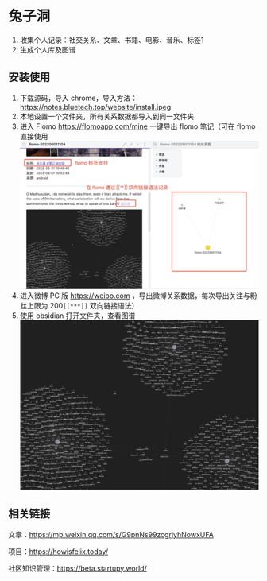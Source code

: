 # 兔子洞

1. 收集个人记录：社交关系、文章、书籍、电影、音乐、标签1
2. 生成个人库及图谱


## 安装使用

1. 下载源码，导入 chrome，导入方法：https://notes.bluetech.top/website/install.jpeg
2. 本地设置一个文件夹，所有关系数据都导入到同一文件夹
3. 进入 Flomo https://flomoapp.com/mine 一键导出 flomo 笔记（可在 flomo 直接使用 
![Flomo导入 obsidian 效果图](./res/flomo.jpeg "")
4. 进入微博 PC 版 https://weibo.com ，导出微博关系数据，每次导出关注与粉丝上限为 200`[[***]]` 双向链接语法）
5. 使用 obsidian 打开文件夹，查看图谱
![社交关系图谱](./res/graph.png "")


## 相关链接

文章：https://mp.weixin.qq.com/s/G9pnNs99zcgrjyhNowxUFA 

项目：https://howisfelix.today/

社区知识管理：https://beta.startupy.world/
